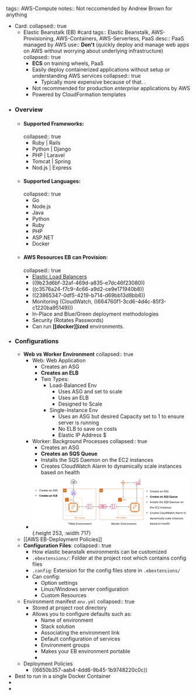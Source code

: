 tags:: AWS-Compute
notes:: Not reccomended by Andrew Brown for anything

- Card:
  collapsed:: true
	- Elastic Beanstalk (EB) #card
	  tags:: Elastic Beanstalk, AWS-Provisioning, AWS-Containers, AWS-Serverless, PaaS
	  desc:: PaaS managed by AWS
	  use:: **Don't** (quickly deploy and manage web apps on AWS without worrying about underlying infrastructure)
	  collapsed:: true
		- **ECS** on training wheels, PaaS
		- Easily deploy containerized applications without setup or understanding AWS services
		  collapsed:: true
			- Typically more expensive because of that. .
		- Not recommended for production *enterprise* applications by AWS
		- Powered by CloudFormation templates
- ### Overview
	- #### Supported Frameworks:
	  collapsed:: true
		- Ruby | Rails
		- Python | Django
		- PHP | Laravel
		- Tomcat | Spring
		- Nod.js | Express
	- #### Supported Languages:
	  collapsed:: true
		- Go
		- Node.js
		- Java
		- Python
		- Ruby
		- PHP
		- ASP.NET
		- Docker
	- #### AWS Resources EB can Provision:
	  collapsed:: true
		- [Elastic Load Balancers]([[AWS-ELB]])
		- ((9b23d6bf-32af-469d-a835-e7dc46f23080))
		- ((c3576a24-f7c9-4c66-a9d2-ce9e171940b8))
		- ((23865347-0df5-4219-b714-d69bb13d8bb6))
		- Monitoring (CloudWatch, ((664760f1-3cd6-4d4c-85f3-c1220ba95149)))
		- In-Place and Blue/Green deployment methodologies
		- Security (Rotates Passwords)
		- Can run **[[docker]]ized** environments.
- ### Configurations
	- **Web vs Worker Environment**
	  collapsed:: true
		- Web: Web Application
			- Creates an ASG
			- **Creates an ELB**
			- Two Types:
				- Load-Balanced Env
					- Uses ASG and set to scale
					- Uses an ELB
					- Designed to Scale
				- Single-Instance Env
					- Uses an ASG but desired Capacity set to 1 to ensure server is running
					- No ELB to save on costs
					- Elastic IP Address $
		- Worker: Background Processes
		  collapsed:: true
			- Creates an ASG
			- **Creates an SQS Queue**
			- Installs the SQS Daemon on the EC2 instances
			- Creates CloudWatch Alarm to dynamically scale instances based on health
		- ![image.png](../assets/image_1753974642851_0.png){:height 253, :width 717}
	- [[AWS EB-Deployment Policies]]
	- **Configuration Files**:
	  collapsed:: true
		- How elastic beanstalk environments can be customized
		- `.ebextensions/`: Folder at the project root which contains config files
		- `.config`: Extension for the config files store in `.ebextensions/`
		- Can config:
			- Option settings
			- Linux/Windows server configuration
			- Custom Resources
	- Environment manifest `env.yml`
	  collapsed:: true
		- Stored at project root directory
		- Allows you to configure defaults such as:
			- Name of environment
			- Stack solution
			- Associating the environment link
			- Default configuration of services
			- Environment groups
			- Makes your EB environment portable
			-
	- Deployment Policies
		- ((6650b357-aab4-4dd6-9b45-1b9748220c0c))
- Best to run in a single Docker Container
-
-